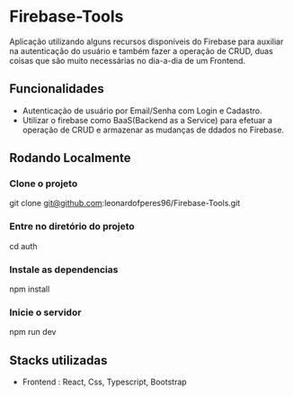 # Firebase-Tools

Aplicação utilizando alguns recursos disponíveis do Firebase para auxiliar na autenticação do usuário e também fazer a operação de CRUD, duas coisas que são muito necessárias no dia-a-dia de um Frontend.

## Funcionalidades

- Autenticação de usuário por Email/Senha com Login e Cadastro.
- Utilizar o firebase como BaaS(Backend as a Service) para efetuar a operação de CRUD e armazenar as mudanças de ddados no Firebase.

## Rodando Localmente

### Clone o projeto

git clone git@github.com:leonardofperes96/Firebase-Tools.git

### Entre no diretório do projeto
cd auth

### Instale as dependencias

npm install

### Inicie o servidor

npm run dev

## Stacks utilizadas

- Frontend : React, Css, Typescript, Bootstrap
